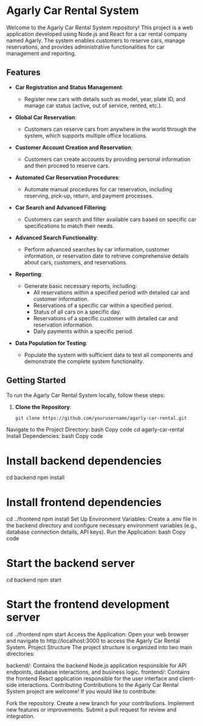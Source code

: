 # Agarly Car Rental System

Welcome to the Agarly Car Rental System repository! This project is a web application developed using Node.js and React for a car rental company named Agarly. The system enables customers to reserve cars, manage reservations, and provides administrative functionalities for car management and reporting.

## Features

- **Car Registration and Status Management**:
  - Register new cars with details such as model, year, plate ID, and manage car status (active, out of service, rented, etc.).

- **Global Car Reservation**:
  - Customers can reserve cars from anywhere in the world through the system, which supports multiple office locations.

- **Customer Account Creation and Reservation**:
  - Customers can create accounts by providing personal information and then proceed to reserve cars.

- **Automated Car Reservation Procedures**:
  - Automate manual procedures for car reservation, including reserving, pick-up, return, and payment processes.

- **Car Search and Advanced Filtering**:
  - Customers can search and filter available cars based on specific car specifications to match their needs.

- **Advanced Search Functionality**:
  - Perform advanced searches by car information, customer information, or reservation date to retrieve comprehensive details about cars, customers, and reservations.

- **Reporting**:
  - Generate basic necessary reports, including:
    - All reservations within a specified period with detailed car and customer information.
    - Reservations of a specific car within a specified period.
    - Status of all cars on a specific day.
    - Reservations of a specific customer with detailed car and reservation information.
    - Daily payments within a specific period.

- **Data Population for Testing**:
  - Populate the system with sufficient data to test all components and demonstrate the complete system functionality.

## Getting Started

To run the Agarly Car Rental System locally, follow these steps:

1. **Clone the Repository**:

   ```bash
   git clone https://github.com/yourusername/agarly-car-rental.git
Navigate to the Project Directory:
bash
Copy code
cd agarly-car-rental
Install Dependencies:
bash
Copy code
# Install backend dependencies
cd backend
npm install

# Install frontend dependencies
cd ../frontend
npm install
Set Up Environment Variables:
Create a .env file in the backend directory and configure necessary environment variables (e.g., database connection details, API keys).
Run the Application:
bash
Copy code
# Start the backend server
cd backend
npm start

# Start the frontend development server
cd ../frontend
npm start
Access the Application:
Open your web browser and navigate to http://localhost:3000 to access the Agarly Car Rental System.
Project Structure
The project structure is organized into two main directories:

backend/: Contains the backend Node.js application responsible for API endpoints, database interactions, and business logic.
frontend/: Contains the frontend React application responsible for the user interface and client-side interactions.
Contributing
Contributions to the Agarly Car Rental System project are welcome! If you would like to contribute:

Fork the repository.
Create a new branch for your contributions.
Implement new features or improvements.
Submit a pull request for review and integration.
